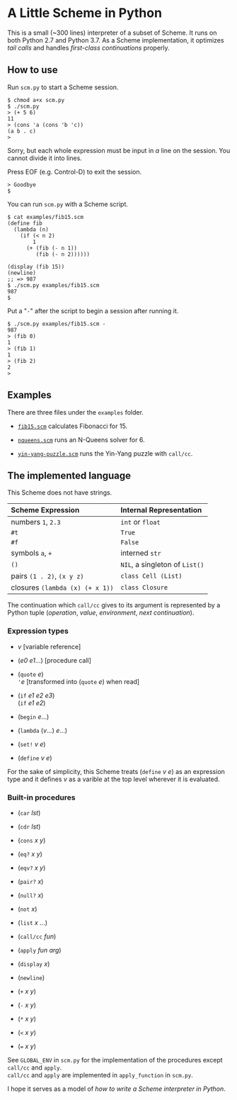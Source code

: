 # A Little Scheme in Python

This is a small (~300 lines) interpreter of a subset of Scheme.
It runs on both Python 2.7 and Python 3.7.
As a Scheme implementation, 
it optimizes _tail calls_ and handles _first-class continuations_ properly.


## How to use

Run `scm.py` to start a Scheme session.

```
$ chmod a+x scm.py
$ ./scm.py
> (+ 5 6)
11
> (cons 'a (cons 'b 'c))
(a b . c)
> 
```

Sorry, but each whole expression must be input in _a_ line
on the session.  You cannot divide it into lines.

Press EOF (e.g. Control-D) to exit the session.

```
> Goodbye
$ 
```

You can run `scm.py` with a Scheme script.

```
$ cat examples/fib15.scm
(define fib
  (lambda (n)
    (if (< n 2)
        1
      (+ (fib (- n 1))
         (fib (- n 2))))))

(display (fib 15))
(newline)
;; => 987
$ ./scm.py examples/fib15.scm
987
$ 
```

Put a "`-`" after the script to begin a session after running it.

```
$ ./scm.py examples/fib15.scm -
987
> (fib 0)
1
> (fib 1)
1
> (fib 2)
2
> 
```


## Examples

There are three files under the `examples` folder.

- [`fib15.scm`](examples/fib15.scm)
  calculates Fibonacci for 15.

- [`nqueens.scm`](examples/nqueens.scm)
  runs an N-Queens solver for 6.

- [`yin-yang-puzzle.scm`](examples/yin-yang-puzzle.scm)
  runs the Yin-Yang puzzle with `call/cc`.


## The implemented language

This Scheme does not have strings.

| Scheme Expression                   | Internal Representation               |
|:------------------------------------|:--------------------------------------|
| numbers `1`, `2.3`                  | `int` or `float`                      |
| `#t`                                | `True`                                |
| `#f`                                | `False`                               |
| symbols `a`, `+`                    | interned `str`                        |
| `()`                                | `NIL`, a singleton of `List()`        |
| pairs `(1 . 2)`, `(x y z)`          | `class Cell (List)`                   |
| closures `(lambda (x) (+ x 1))`     | `class Closure`                       |

The continuation which `call/cc` gives to its argument is represented by
a Python tuple (_operation_, _value_, _environment_, _next continuation_).


### Expression types

- _v_  [variable reference]

- (_e0_ _e1_...)  [procedure call]

- (`quote` _e_)  
  `'`_e_ [transformed into (`quote` _e_) when read]

- (`if` _e1_ _e2_ _e3_)  
  (`if` _e1_ _e2_)

- (`begin` _e_...)

- (`lambda` (_v_...) _e_...)

- (`set!` _v_ _e_)

- (`define` _v_ _e_)

For the sake of simplicity, this Scheme treats (`define` _v_ _e_) as
an expression type and it defines _v_ as a varible at the top level 
wherever it is evaluated.


### Built-in procedures

- (`car` _lst_)

- (`cdr` _lst_)

- (`cons` _x_ _y_)

- (`eq?` _x_ _y_)

- (`eqv?` _x_ _y_)

- (`pair?` _x_)

- (`null?` _x_)

- (`not` _x_)

- (`list` _x_ ...)

- (`call/cc` _fun_)

- (`apply` _fun_ _arg_)

- (`display` _x_)

- (`newline`)

- (`+` _x_ _y_)

- (`-` _x_ _y_)

- (`*` _x_ _y_)

- (`<` _x_ _y_)

- (`=` _x_ _y_)

See `GLOBAL_ENV` in `scm.py` for the implementation of the procedures
except `call/cc` and `apply`.  
`call/cc` and `apply` are implemented in `apply_function` in `scm.py`.

I hope it serves as a model of _how to write a Scheme interpreter in Python_.
